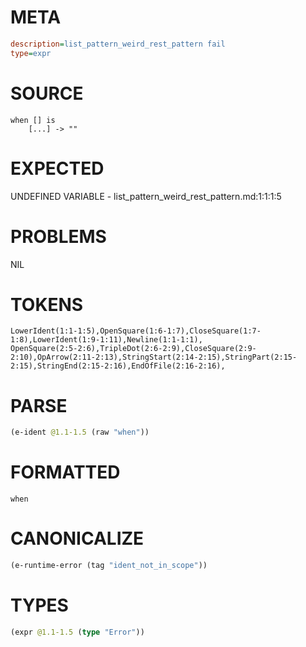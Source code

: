 # META
~~~ini
description=list_pattern_weird_rest_pattern fail
type=expr
~~~
# SOURCE
~~~roc
when [] is
    [...] -> ""
~~~
# EXPECTED
UNDEFINED VARIABLE - list_pattern_weird_rest_pattern.md:1:1:1:5
# PROBLEMS
NIL
# TOKENS
~~~zig
LowerIdent(1:1-1:5),OpenSquare(1:6-1:7),CloseSquare(1:7-1:8),LowerIdent(1:9-1:11),Newline(1:1-1:1),
OpenSquare(2:5-2:6),TripleDot(2:6-2:9),CloseSquare(2:9-2:10),OpArrow(2:11-2:13),StringStart(2:14-2:15),StringPart(2:15-2:15),StringEnd(2:15-2:16),EndOfFile(2:16-2:16),
~~~
# PARSE
~~~clojure
(e-ident @1.1-1.5 (raw "when"))
~~~
# FORMATTED
~~~roc
when
~~~
# CANONICALIZE
~~~clojure
(e-runtime-error (tag "ident_not_in_scope"))
~~~
# TYPES
~~~clojure
(expr @1.1-1.5 (type "Error"))
~~~
